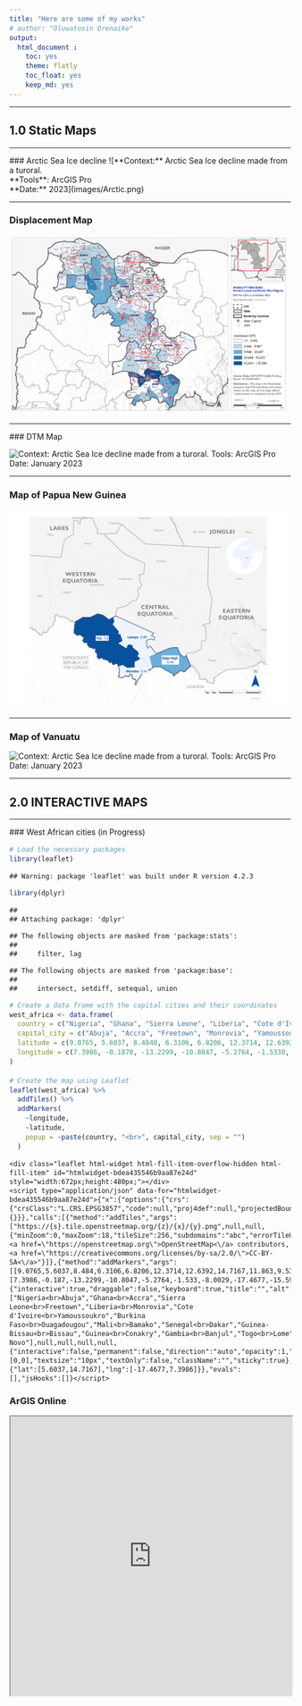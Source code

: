 ```yaml
---
title: "Here are some of my works"
# author: "Oluwatosin Orenaike"
output: 
  html_document :
    toc: yes
    theme: flatly
    toc_float: yes
    keep_md: yes
---
```


<!-- <hr> -->
<!-- # ```{r setup, include=FALSE} -->
<!-- # knitr::opts_chunk$set(echo = FALSE) -->
<!-- # library(gridExtra) -->
<!-- # library(knitr) -->
<!-- # ``` -->


<hr>

## 1.0 Static Maps 
<hr>
### Arctic Sea Ice decline
![**Context:** Arctic Sea Ice decline made from a turoral. <br> **Tools**: ArcGIS Pro <br>**Date:** 2023](images/Arctic.png)
<hr>

### Displacement Map
![**Context:** Maps for Reports. <br> **Tools**: ArcGIS Pro <br>**Date:** 2023 <br> [LINK to Report publication](https://dtm.iom.int/reports/nigeria-north-central-and-north-west-mobility-tracking-round-10-idp-atlas-october-2022)](images/idps.png)
<hr>
### DTM Map

![**Context:** Arctic Sea Ice decline made from a turoral. <br> **Tools**: ArcGIS Pro <br>**Date:** January 2023](images/PPG3.png)
<hr>

### Map of Papua New  Guinea
![**Context:** Arctic Sea Ice decline made from a turoral. <br> **Tools**: ArcGIS Pro <br>**Date:** January 2023](images/SSD4.png)
<hr>

### Map of Vanuatu
![**Context:** Arctic Sea Ice decline made from a turoral. <br> **Tools**: ArcGIS Pro <br>**Date:** January 2023](images/Vanuatu6.png)

<hr>

## 2.0 INTERACTIVE MAPS 
<hr>
### West African cities (in Progress)

```r
# Load the necessary packages
library(leaflet)
```

```
## Warning: package 'leaflet' was built under R version 4.2.3
```

```r
library(dplyr)
```

```
## 
## Attaching package: 'dplyr'
```

```
## The following objects are masked from 'package:stats':
## 
##     filter, lag
```

```
## The following objects are masked from 'package:base':
## 
##     intersect, setdiff, setequal, union
```

```r
# Create a data frame with the capital cities and their coordinates
west_africa <- data.frame(
  country = c("Nigeria", "Ghana", "Sierra Leone", "Liberia", "Cote d'Ivoire", "Burkina Faso", "Mali", "Senegal", "Guinea-Bissau", "Guinea", "Gambia", "Togo", "Benin"),
  capital_city = c("Abuja", "Accra", "Freetown", "Monrovia", "Yamoussoukro", "Ouagadougou", "Bamako", "Dakar", "Bissau", "Conakry", "Banjul", "Lome", "Porto-Novo"),
  latitude = c(9.0765, 5.6037, 8.4840, 6.3106, 6.8206, 12.3714, 12.6392, 14.7167, 11.8630, 9.5357, 13.4531, 6.1319, 6.4968),
  longitude = c(7.3986, -0.1870, -13.2299, -10.8047, -5.2764, -1.5330, -8.0029, -17.4677, -15.5976, -13.6788, -16.5790, 1.2221, 2.6059)
)

# Create the map using Leaflet
leaflet(west_africa) %>%
  addTiles() %>%
  addMarkers(
    ~longitude,
    ~latitude,
    popup = ~paste(country, "<br>", capital_city, sep = "")
  )
```

```{=html}
<div class="leaflet html-widget html-fill-item-overflow-hidden html-fill-item" id="htmlwidget-bdea435546b9aa87e24d" style="width:672px;height:480px;"></div>
<script type="application/json" data-for="htmlwidget-bdea435546b9aa87e24d">{"x":{"options":{"crs":{"crsClass":"L.CRS.EPSG3857","code":null,"proj4def":null,"projectedBounds":null,"options":{}}},"calls":[{"method":"addTiles","args":["https://{s}.tile.openstreetmap.org/{z}/{x}/{y}.png",null,null,{"minZoom":0,"maxZoom":18,"tileSize":256,"subdomains":"abc","errorTileUrl":"","tms":false,"noWrap":false,"zoomOffset":0,"zoomReverse":false,"opacity":1,"zIndex":1,"detectRetina":false,"attribution":"&copy; <a href=\"https://openstreetmap.org\">OpenStreetMap<\/a> contributors, <a href=\"https://creativecommons.org/licenses/by-sa/2.0/\">CC-BY-SA<\/a>"}]},{"method":"addMarkers","args":[[9.0765,5.6037,8.484,6.3106,6.8206,12.3714,12.6392,14.7167,11.863,9.5357,13.4531,6.1319,6.4968],[7.3986,-0.187,-13.2299,-10.8047,-5.2764,-1.533,-8.0029,-17.4677,-15.5976,-13.6788,-16.579,1.2221,2.6059],null,null,null,{"interactive":true,"draggable":false,"keyboard":true,"title":"","alt":"","zIndexOffset":0,"opacity":1,"riseOnHover":false,"riseOffset":250},["Nigeria<br>Abuja","Ghana<br>Accra","Sierra Leone<br>Freetown","Liberia<br>Monrovia","Cote d'Ivoire<br>Yamoussoukro","Burkina Faso<br>Ouagadougou","Mali<br>Bamako","Senegal<br>Dakar","Guinea-Bissau<br>Bissau","Guinea<br>Conakry","Gambia<br>Banjul","Togo<br>Lome","Benin<br>Porto-Novo"],null,null,null,null,{"interactive":false,"permanent":false,"direction":"auto","opacity":1,"offset":[0,0],"textsize":"10px","textOnly":false,"className":"","sticky":true},null]}],"limits":{"lat":[5.6037,14.7167],"lng":[-17.4677,7.3986]}},"evals":[],"jsHooks":[]}</script>
```

### ArGIS Online
<iframe src="https://www.arcgis.com/apps/mapviewer/index.html?webmap=f2c20e15bd7a430a9bd24b8413291b97" width="100%" height="500"></iframe>
